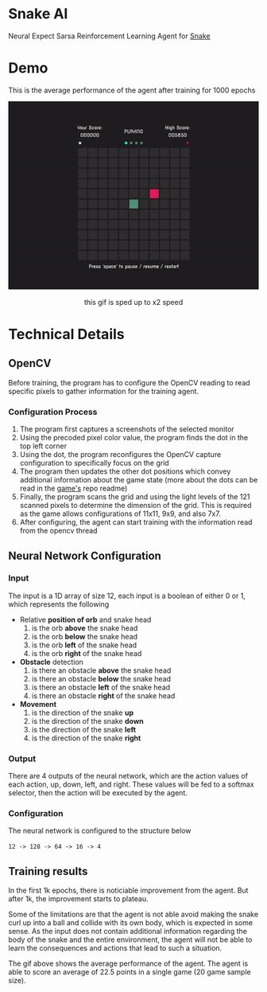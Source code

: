 # Snake AI

Neural Expect Sarsa Reinforcement Learning Agent for [Snake](https://github.com/lochungtin/snake)

# Demo

This is the average performance of the agent after training for 1000 epochs

<p align='center'>
    <img src='./demo.gif'>
</p>
<p align='center'>
    this gif is sped up to x2 speed
</p>

# Technical Details

## OpenCV

Before training, the program has to configure the OpenCV reading to read specific pixels to gather information for the training agent.

### Configuration Process

1. The program first captures a screenshots of the selected monitor
2. Using the precoded pixel color value, the program finds the dot in the top left corner
3. Using the dot, the program reconfigures the OpenCV capture configuration to specifically focus on the grid
4. The program then updates the other dot positions which convey additional information about the game state (more about the dots can be read in the [game's](https://github.com/lochungtin/snake) repo readme)
5. Finally, the program scans the grid and using the light levels of the 121 scanned pixels to determine the dimension of the grid. This is required as the game allows configurations of 11x11, 9x9, and also 7x7.
6. After configuring, the agent can start training with the information read from the opencv thread

## Neural Network Configuration

### Input

The input is a 1D array of size 12, each input is a boolean of either 0 or 1, which represents the following

- Relative **position of orb** and snake head
  1. is the orb **above** the snake head
  2. is the orb **below** the snake head
  3. is the orb **left** of the snake head
  4. is the orb **right** of the snake head
- **Obstacle** detection
  1. is there an obstacle **above** the snake head
  2. is there an obstacle **below** the snake head
  3. is there an obstacle **left** of the snake head
  4. is there an obstacle **right** of the snake head
- **Movement**
  1. is the direction of the snake **up**
  2. is the direction of the snake **down**
  3. is the direction of the snake **left**
  4. is the direction of the snake **right**

### Output

There are 4 outputs of the neural network, which are the action values of each action, up, down, left, and right. These values will be fed to a softmax selector, then the action will be executed by the agent.

### Configuration

The neural network is configured to the structure below

`12 -> 128 -> 64 -> 16 -> 4`

## Training results

In the first 1k epochs, there is noticiable improvement from the agent. But after 1k, the improvement starts to plateau.

Some of the limitations are that the agent is not able avoid making the snake curl up into a ball and collide with its own body, which is expected in some sense. As the input does not contain additional information regarding the body of the snake and the entire environment, the agent will not be able to learn the consequences and actions that lead to such a situation.

The gif above shows the average performance of the agent. The agent is able to score an average of 22.5 points in a single game (20 game sample size).
